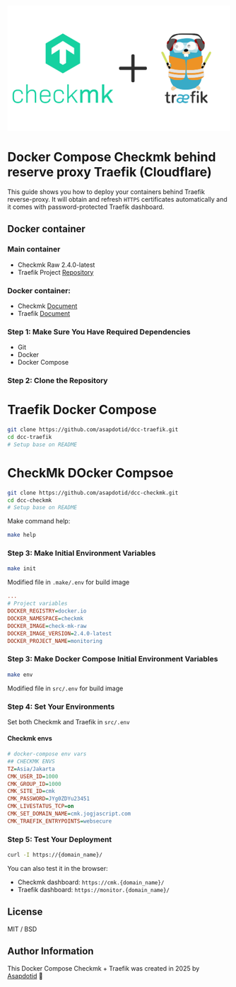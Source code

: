 <p align="center">
    <img src="doc/img/checkmk-traefik-cover.svg" width="600" />
</p>

# Docker Compose Checkmk behind reserve proxy Traefik (Cloudflare)

This guide shows you how to deploy your containers behind Traefik reverse-proxy. It will obtain and refresh `HTTPS` certificates automatically and it comes with password-protected Traefik dashboard.

## Docker container

### Main container

-   Checkmk Raw 2.4.0-latest
-   Traefik Project [Repository](https://github.com/asapdotid/dcc-traefik.git)

### Docker container:

-   Checkmk [Document](https://docs.checkmk.com/latest/en/)
-   Traefik [Document](https://github.com/asapdotid/dcc-traefik.git)

### Step 1: Make Sure You Have Required Dependencies

-   Git
-   Docker
-   Docker Compose

### Step 2: Clone the Repository

# Traefik Docker Compose

```bash
git clone https://github.com/asapdotid/dcc-traefik.git
cd dcc-traefik
# Setup base on README
```

# CheckMk DOcker Compsoe

```bash
git clone https://github.com/asapdotid/dcc-checkmk.git
cd dcc-checkmk
# Setup base on README
```

Make command help:

```bash
make help
```

### Step 3: Make Initial Environment Variables

```bash
make init
```

Modified file in `.make/.env` for build image

```ini
...
# Project variables
DOCKER_REGISTRY=docker.io
DOCKER_NAMESPACE=checkmk
DOCKER_IMAGE=check-mk-raw
DOCKER_IMAGE_VERSION=2.4.0-latest
DOCKER_PROJECT_NAME=monitoring
```

### Step 3: Make Docker Compose Initial Environment Variables

```bash
make env
```

Modified file in `src/.env` for build image

### Step 4: Set Your Environments

Set both Checkmk and Traefik in `src/.env`

#### Checkmk envs

```ini
# docker-compose env vars
## CHECKMK ENVS
TZ=Asia/Jakarta
CMK_USER_ID=1000
CMK_GROUP_ID=1000
CMK_SITE_ID=cmk
CMK_PASSWORD=JYg0ZDYu23451
CMK_LIVESTATUS_TCP=on
CMK_SET_DOMAIN_NAME=cmk.jogjascript.com
CMK_TRAEFIK_ENTRYPOINTS=websecure
```

### Step 5: Test Your Deployment

```bash
curl -I https://{domain_name}/
```

You can also test it in the browser:

-   Checkmk dashboard: `https://cmk.{domain_name}/`
-   Traefik dashboard: `https://monitor.{domain_name}/`

## License

MIT / BSD

## Author Information

This Docker Compose Checkmk + Traefik was created in 2025 by [Asapdotid](https://github.com/asapdotid) 🚀
